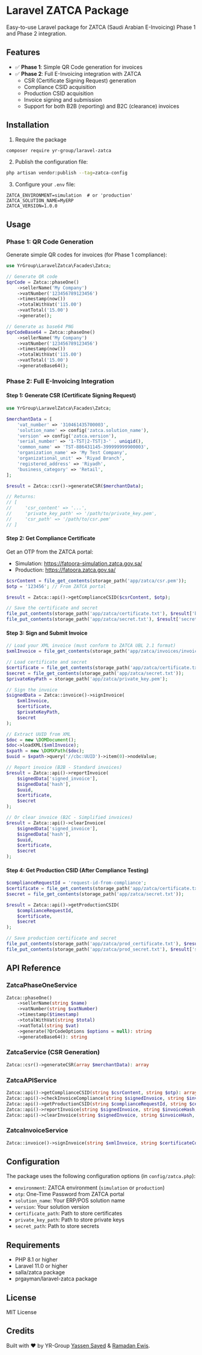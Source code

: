 # Laravel ZATCA Package

Easy-to-use Laravel package for ZATCA (Saudi Arabian E-Invoicing) Phase 1 and Phase 2 integration.

## Features

- ✅ **Phase 1**: Simple QR Code generation for invoices
- ✅ **Phase 2**: Full E-Invoicing integration with ZATCA
    - CSR (Certificate Signing Request) generation
    - Compliance CSID acquisition
    - Production CSID acquisition
    - Invoice signing and submission
    - Support for both B2B (reporting) and B2C (clearance) invoices

## Installation

1. Require the package

```bash
composer require yr-group/laravel-zatca
```

2. Publish the configuration file:

```bash
php artisan vendor:publish --tag=zatca-config
```

3. Configure your `.env` file:

```env
ZATCA_ENVIRONMENT=simulation  # or 'production'
ZATCA_SOLUTION_NAME=MyERP
ZATCA_VERSION=1.0.0
```

## Usage

### Phase 1: QR Code Generation

Generate simple QR codes for invoices (for Phase 1 compliance):

```php
use YrGroup\LaravelZatca\Facades\Zatca;

// Generate QR code
$qrCode = Zatca::phaseOne()
    ->sellerName('My Company')
    ->vatNumber('123456789123456')
    ->timestamp(now())
    ->totalWithVat('115.00')
    ->vatTotal('15.00')
    ->generate();

// Generate as base64 PNG
$qrCodeBase64 = Zatca::phaseOne()
    ->sellerName('My Company')
    ->vatNumber('123456789123456')
    ->timestamp(now())
    ->totalWithVat('115.00')
    ->vatTotal('15.00')
    ->generateBase64();
```

### Phase 2: Full E-Invoicing Integration

#### Step 1: Generate CSR (Certificate Signing Request)

```php
use YrGroup\LaravelZatca\Facades\Zatca;

$merchantData = [
    'vat_number' => '310461435700003',
    'solution_name' => config('zatca.solution_name'),
    'version' => config('zatca.version'),
    'serial_number' => '1-TST|2-TST|3-' . uniqid(),
    'common_name' => 'TST-886431145-399999999900003',
    'organization_name' => 'My Test Company',
    'organizational_unit' => 'Riyad Branch',
    'registered_address' => 'Riyadh',
    'business_category' => 'Retail',
];

$result = Zatca::csr()->generateCSR($merchantData);

// Returns:
// [
//     'csr_content' => '...',
//     'private_key_path' => '/path/to/private_key.pem',
//     'csr_path' => '/path/to/csr.pem'
// ]
```

#### Step 2: Get Compliance Certificate

Get an OTP from the ZATCA portal:

- Simulation: https://fatoora-simulation.zatca.gov.sa/
- Production: https://fatoora.zatca.gov.sa/

```php
$csrContent = file_get_contents(storage_path('app/zatca/csr.pem'));
$otp = '123456'; // From ZATCA portal

$result = Zatca::api()->getComplianceCSID($csrContent, $otp);

// Save the certificate and secret
file_put_contents(storage_path('app/zatca/certificate.txt'), $result['binary_security_token']);
file_put_contents(storage_path('app/zatca/secret.txt'), $result['secret']);
```

#### Step 3: Sign and Submit Invoice

```php
// Load your XML invoice (must conform to ZATCA UBL 2.1 format)
$xmlInvoice = file_get_contents(storage_path('app/zatca/invoices/invoice.xml'));

// Load certificate and secret
$certificate = file_get_contents(storage_path('app/zatca/certificate.txt'));
$secret = file_get_contents(storage_path('app/zatca/secret.txt'));
$privateKeyPath = storage_path('app/zatca/private_key.pem');

// Sign the invoice
$signedData = Zatca::invoice()->signInvoice(
    $xmlInvoice,
    $certificate,
    $privateKeyPath,
    $secret
);

// Extract UUID from XML
$doc = new \DOMDocument();
$doc->loadXML($xmlInvoice);
$xpath = new \DOMXPath($doc);
$uuid = $xpath->query('//cbc:UUID')->item(0)->nodeValue;

// Report invoice (B2B - Standard invoices)
$result = Zatca::api()->reportInvoice(
    $signedData['signed_invoice'],
    $signedData['hash'],
    $uuid,
    $certificate,
    $secret
);

// Or clear invoice (B2C - Simplified invoices)
$result = Zatca::api()->clearInvoice(
    $signedData['signed_invoice'],
    $signedData['hash'],
    $uuid,
    $certificate,
    $secret
);
```

#### Step 4: Get Production CSID (After Compliance Testing)

```php
$complianceRequestId = 'request-id-from-compliance';
$certificate = file_get_contents(storage_path('app/zatca/certificate.txt'));
$secret = file_get_contents(storage_path('app/zatca/secret.txt'));

$result = Zatca::api()->getProductionCSID(
    $complianceRequestId,
    $certificate,
    $secret
);

// Save production certificate and secret
file_put_contents(storage_path('app/zatca/prod_certificate.txt'), $result['binary_security_token']);
file_put_contents(storage_path('app/zatca/prod_secret.txt'), $result['secret']);
```

## API Reference

### ZatcaPhaseOneService

```php
Zatca::phaseOne()
    ->sellerName(string $name)
    ->vatNumber(string $vatNumber)
    ->timestamp($timestamp)
    ->totalWithVat(string $total)
    ->vatTotal(string $vat)
    ->generate(?QrCodeOptions $options = null): string
    ->generateBase64(): string
```

### ZatcaService (CSR Generation)

```php
Zatca::csr()->generateCSR(array $merchantData): array
```

### ZatcaAPIService

```php
Zatca::api()->getComplianceCSID(string $csrContent, string $otp): array
Zatca::api()->checkInvoiceCompliance(string $signedInvoice, string $invoiceHash, string $uuid, string $certificate, string $secret): array
Zatca::api()->getProductionCSID(string $complianceRequestId, string $certificate, string $secret): array
Zatca::api()->reportInvoice(string $signedInvoice, string $invoiceHash, string $uuid, string $certificate, string $secret): array
Zatca::api()->clearInvoice(string $signedInvoice, string $invoiceHash, string $uuid, string $certificate, string $secret): array
```

### ZatcaInvoiceService

```php
Zatca::invoice()->signInvoice(string $xmlInvoice, string $certificateContent, string $privateKeyPath, string $secret): array
```

## Configuration

The package uses the following configuration options (in `config/zatca.php`):

- `environment`: ZATCA environment (`simulation` or `production`)
- `otp`: One-Time Password from ZATCA portal
- `solution_name`: Your ERP/POS solution name
- `version`: Your solution version
- `certificate_path`: Path to store certificates
- `private_key_path`: Path to store private keys
- `secret_path`: Path to store secrets

## Requirements

- PHP 8.1 or higher
- Laravel 11.0 or higher
- salla/zatca package
- prgayman/laravel-zatca package

## License

MIT License

## Credits

Built with ❤️ by YR-Group <a href="https://yassensayed.com/">Yassen Sayed</a> & <a href="https://ramadanewais.com">
Ramadan Ewis</a>.
